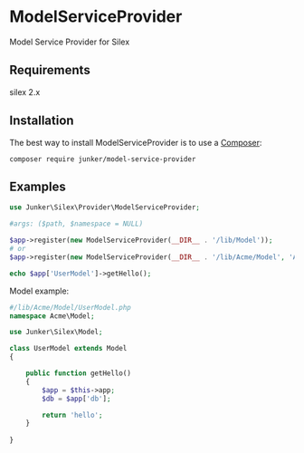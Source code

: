 # ModelServiceProvider
Model Service Provider for Silex

## Requirements
silex 2.x

## Installation
The best way to install ModelServiceProvider is to use a [Composer](https://getcomposer.org/download):

    composer require junker/model-service-provider

## Examples

```php
use Junker\Silex\Provider\ModelServiceProvider;

#args: ($path, $namespace = NULL)

$app->register(new ModelServiceProvider(__DIR__ . '/lib/Model'));
# or
$app->register(new ModelServiceProvider(__DIR__ . '/lib/Acme/Model', 'Acme\Model')); 

echo $app['UserModel']->getHello();

```


Model example: 

```php
#/lib/Acme/Model/UserModel.php
namespace Acme\Model;

use Junker\Silex\Model;

class UserModel extends Model
{

	public function getHello()
	{
		$app = $this->app;
		$db = $app['db'];

		return 'hello';
	}
	
}
```

